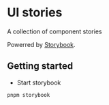 # UI stories

A collection of component stories

Powerred by [Storybook](https://storybook.js.org/).

## Getting started

- Start storybook

```sh
pnpm storybook
```
